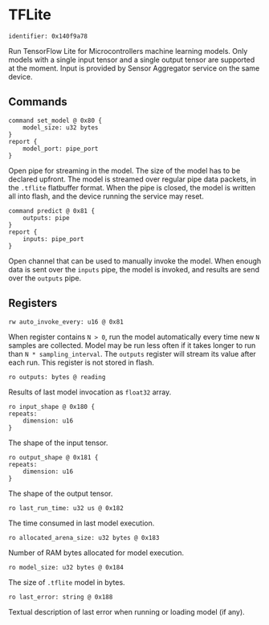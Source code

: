 # TFLite

    identifier: 0x140f9a78

Run TensorFlow Lite for Microcontrollers machine learning models.
Only models with a single input tensor and a single output tensor are supported at the moment.
Input is provided by Sensor Aggregator service on the same device.

## Commands

    command set_model @ 0x80 {
        model_size: u32 bytes
    }
    report {
        model_port: pipe_port
    }

Open pipe for streaming in the model. The size of the model has to be declared upfront.
The model is streamed over regular pipe data packets, in the `.tflite` flatbuffer format.
When the pipe is closed, the model is written all into flash, and the device running the service may reset.

    command predict @ 0x81 {
        outputs: pipe
    }
    report {
        inputs: pipe_port
    }

Open channel that can be used to manually invoke the model. When enough data is sent over the `inputs` pipe, the model is invoked,
and results are send over the `outputs` pipe.

## Registers

    rw auto_invoke_every: u16 @ 0x81

When register contains `N > 0`, run the model automatically every time new `N` samples are collected.
Model may be run less often if it takes longer to run than `N * sampling_interval`.
The `outputs` register will stream its value after each run.
This register is not stored in flash.

    ro outputs: bytes @ reading

Results of last model invocation as `float32` array.

    ro input_shape @ 0x180 {
    repeats:
        dimension: u16
    }

The shape of the input tensor.

    ro output_shape @ 0x181 {
    repeats:
        dimension: u16
    }

The shape of the output tensor.

    ro last_run_time: u32 us @ 0x182

The time consumed in last model execution.

    ro allocated_arena_size: u32 bytes @ 0x183

Number of RAM bytes allocated for model execution.

    ro model_size: u32 bytes @ 0x184

The size of `.tflite` model in bytes.

    ro last_error: string @ 0x188

Textual description of last error when running or loading model (if any).
